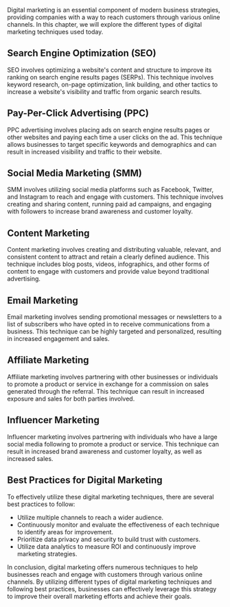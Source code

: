 
Digital marketing is an essential component of modern business strategies, providing companies with a way to reach customers through various online channels. In this chapter, we will explore the different types of digital marketing techniques used today.

Search Engine Optimization (SEO)
--------------------------------

SEO involves optimizing a website's content and structure to improve its ranking on search engine results pages (SERPs). This technique involves keyword research, on-page optimization, link building, and other tactics to increase a website's visibility and traffic from organic search results.

Pay-Per-Click Advertising (PPC)
-------------------------------

PPC advertising involves placing ads on search engine results pages or other websites and paying each time a user clicks on the ad. This technique allows businesses to target specific keywords and demographics and can result in increased visibility and traffic to their website.

Social Media Marketing (SMM)
----------------------------

SMM involves utilizing social media platforms such as Facebook, Twitter, and Instagram to reach and engage with customers. This technique involves creating and sharing content, running paid ad campaigns, and engaging with followers to increase brand awareness and customer loyalty.

Content Marketing
-----------------

Content marketing involves creating and distributing valuable, relevant, and consistent content to attract and retain a clearly defined audience. This technique includes blog posts, videos, infographics, and other forms of content to engage with customers and provide value beyond traditional advertising.

Email Marketing
---------------

Email marketing involves sending promotional messages or newsletters to a list of subscribers who have opted in to receive communications from a business. This technique can be highly targeted and personalized, resulting in increased engagement and sales.

Affiliate Marketing
-------------------

Affiliate marketing involves partnering with other businesses or individuals to promote a product or service in exchange for a commission on sales generated through the referral. This technique can result in increased exposure and sales for both parties involved.

Influencer Marketing
--------------------

Influencer marketing involves partnering with individuals who have a large social media following to promote a product or service. This technique can result in increased brand awareness and customer loyalty, as well as increased sales.

Best Practices for Digital Marketing
------------------------------------

To effectively utilize these digital marketing techniques, there are several best practices to follow:

* Utilize multiple channels to reach a wider audience.
* Continuously monitor and evaluate the effectiveness of each technique to identify areas for improvement.
* Prioritize data privacy and security to build trust with customers.
* Utilize data analytics to measure ROI and continuously improve marketing strategies.

In conclusion, digital marketing offers numerous techniques to help businesses reach and engage with customers through various online channels. By utilizing different types of digital marketing techniques and following best practices, businesses can effectively leverage this strategy to improve their overall marketing efforts and achieve their goals.
